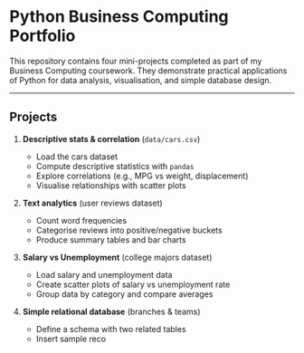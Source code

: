 # Python Business Computing Portfolio

This repository contains four mini-projects completed as part of my Business Computing coursework. They demonstrate practical applications of Python for data analysis, visualisation, and simple database design.

---

## Projects

1. **Descriptive stats & correlation** (`data/cars.csv`)  
   - Load the cars dataset  
   - Compute descriptive statistics with `pandas`  
   - Explore correlations (e.g., MPG vs weight, displacement)  
   - Visualise relationships with scatter plots  

2. **Text analytics** (user reviews dataset)  
   - Count word frequencies  
   - Categorise reviews into positive/negative buckets  
   - Produce summary tables and bar charts  

3. **Salary vs Unemployment** (college majors dataset)  
   - Load salary and unemployment data  
   - Create scatter plots of salary vs unemployment rate  
   - Group data by category and compare averages  

4. **Simple relational database** (branches & teams)  
   - Define a schema with two related tables  
   - Insert sample reco
